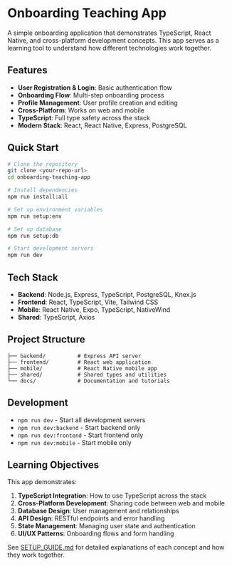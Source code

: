 # Onboarding Teaching App

A simple onboarding application that demonstrates TypeScript, React Native, and cross-platform development concepts. This app serves as a learning tool to understand how different technologies work together.

## Features

- **User Registration & Login**: Basic authentication flow
- **Onboarding Flow**: Multi-step onboarding process
- **Profile Management**: User profile creation and editing
- **Cross-Platform**: Works on web and mobile
- **TypeScript**: Full type safety across the stack
- **Modern Stack**: React, React Native, Express, PostgreSQL

## Quick Start

```bash
# Clone the repository
git clone <your-repo-url>
cd onboarding-teaching-app

# Install dependencies
npm run install:all

# Set up environment variables
npm run setup:env

# Set up database
npm run setup:db

# Start development servers
npm run dev
```

## Tech Stack

- **Backend**: Node.js, Express, TypeScript, PostgreSQL, Knex.js
- **Frontend**: React, TypeScript, Vite, Tailwind CSS
- **Mobile**: React Native, Expo, TypeScript, NativeWind
- **Shared**: TypeScript, Axios

## Project Structure

```
├── backend/          # Express API server
├── frontend/         # React web application
├── mobile/           # React Native mobile app
├── shared/           # Shared types and utilities
└── docs/             # Documentation and tutorials
```

## Development

- `npm run dev` - Start all development servers
- `npm run dev:backend` - Start backend only
- `npm run dev:frontend` - Start frontend only
- `npm run dev:mobile` - Start mobile only

## Learning Objectives

This app demonstrates:

1. **TypeScript Integration**: How to use TypeScript across the stack
2. **Cross-Platform Development**: Sharing code between web and mobile
3. **Database Design**: User management and relationships
4. **API Design**: RESTful endpoints and error handling
5. **State Management**: Managing user state and authentication
6. **UI/UX Patterns**: Onboarding flows and form handling

See [SETUP_GUIDE.md](./SETUP_GUIDE.md) for detailed explanations of each concept and how they work together. 